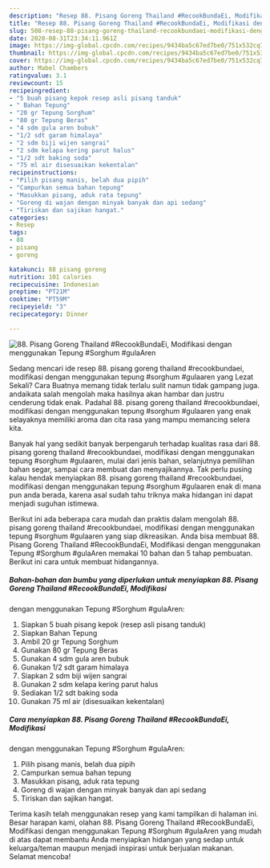 ```yaml
---
description: "Resep 88. Pisang Goreng Thailand #RecookBundaEi, Modifikasi dengan menggunakan Tepung #Sorghum #gulaAren | Cara Bikin 88. Pisang Goreng Thailand #RecookBundaEi, Modifikasi dengan menggunakan Tepung #Sorghum #gulaAren Yang Menggugah Selera"
title: "Resep 88. Pisang Goreng Thailand #RecookBundaEi, Modifikasi dengan menggunakan Tepung #Sorghum #gulaAren | Cara Bikin 88. Pisang Goreng Thailand #RecookBundaEi, Modifikasi dengan menggunakan Tepung #Sorghum #gulaAren Yang Menggugah Selera"
slug: 508-resep-88-pisang-goreng-thailand-recookbundaei-modifikasi-dengan-menggunakan-tepung-sorghum-gulaaren-cara-bikin-88-pisang-goreng-thailand-recookbundaei-modifikasi-dengan-menggunakan-tepung-sorghum-gulaaren-yang-menggugah-selera
date: 2020-08-31T23:34:11.961Z
image: https://img-global.cpcdn.com/recipes/9434ba5c67ed7be0/751x532cq70/88-pisang-goreng-thailand-recookbundaei-modifikasi-dengan-menggunakan-tepung-sorghum-gulaaren-foto-resep-utama.jpg
thumbnail: https://img-global.cpcdn.com/recipes/9434ba5c67ed7be0/751x532cq70/88-pisang-goreng-thailand-recookbundaei-modifikasi-dengan-menggunakan-tepung-sorghum-gulaaren-foto-resep-utama.jpg
cover: https://img-global.cpcdn.com/recipes/9434ba5c67ed7be0/751x532cq70/88-pisang-goreng-thailand-recookbundaei-modifikasi-dengan-menggunakan-tepung-sorghum-gulaaren-foto-resep-utama.jpg
author: Mabel Chambers
ratingvalue: 3.1
reviewcount: 15
recipeingredient:
- "5 buah pisang kepok resep asli pisang tanduk"
- " Bahan Tepung"
- "20 gr Tepung Sorghum"
- "80 gr Tepung Beras"
- "4 sdm gula aren bubuk"
- "1/2 sdt garam himalaya"
- "2 sdm biji wijen sangrai"
- "2 sdm kelapa kering parut halus"
- "1/2 sdt baking soda"
- "75 ml air disesuaikan kekentalan"
recipeinstructions:
- "Pilih pisang manis, belah dua pipih"
- "Campurkan semua bahan tepung"
- "Masukkan pisang, aduk rata tepung"
- "Goreng di wajan dengan minyak banyak dan api sedang"
- "Tiriskan dan sajikan hangat."
categories:
- Resep
tags:
- 88
- pisang
- goreng

katakunci: 88 pisang goreng 
nutrition: 101 calories
recipecuisine: Indonesian
preptime: "PT21M"
cooktime: "PT59M"
recipeyield: "3"
recipecategory: Dinner

---
```



![88. Pisang Goreng Thailand #RecookBundaEi, Modifikasi
dengan menggunakan Tepung #Sorghum #gulaAren](https://img-global.cpcdn.com/recipes/9434ba5c67ed7be0/751x532cq70/88-pisang-goreng-thailand-recookbundaei-modifikasi-dengan-menggunakan-tepung-sorghum-gulaaren-foto-resep-utama.jpg)

Sedang mencari ide resep 88. pisang goreng thailand #recookbundaei, modifikasi
dengan menggunakan tepung #sorghum #gulaaren yang Lezat Sekali? Cara Buatnya memang tidak terlalu sulit namun tidak gampang juga. andaikata salah mengolah maka hasilnya akan hambar dan justru cenderung tidak enak. Padahal 88. pisang goreng thailand #recookbundaei, modifikasi
dengan menggunakan tepung #sorghum #gulaaren yang enak selayaknya memiliki aroma dan cita rasa yang mampu memancing selera kita.

Banyak hal yang sedikit banyak berpengaruh terhadap kualitas rasa dari 88. pisang goreng thailand #recookbundaei, modifikasi
dengan menggunakan tepung #sorghum #gulaaren, mulai dari jenis bahan, selanjutnya pemilihan bahan segar, sampai cara membuat dan menyajikannya. Tak perlu pusing kalau hendak menyiapkan 88. pisang goreng thailand #recookbundaei, modifikasi
dengan menggunakan tepung #sorghum #gulaaren enak di mana pun anda berada, karena asal sudah tahu triknya maka hidangan ini dapat menjadi suguhan istimewa.




Berikut ini ada beberapa cara mudah dan praktis dalam mengolah 88. pisang goreng thailand #recookbundaei, modifikasi
dengan menggunakan tepung #sorghum #gulaaren yang siap dikreasikan. Anda bisa membuat 88. Pisang Goreng Thailand #RecookBundaEi, Modifikasi
dengan menggunakan Tepung #Sorghum #gulaAren memakai 10 bahan dan 5 tahap pembuatan. Berikut ini cara untuk membuat hidangannya.

<!--inarticleads1-->

##### Bahan-bahan dan bumbu yang diperlukan untuk menyiapkan 88. Pisang Goreng Thailand #RecookBundaEi, Modifikasi
dengan menggunakan Tepung #Sorghum #gulaAren:

1. Siapkan 5 buah pisang kepok (resep asli pisang tanduk)
1. Siapkan  Bahan Tepung
1. Ambil 20 gr Tepung Sorghum
1. Gunakan 80 gr Tepung Beras
1. Gunakan 4 sdm gula aren bubuk
1. Gunakan 1/2 sdt garam himalaya
1. Siapkan 2 sdm biji wijen sangrai
1. Gunakan 2 sdm kelapa kering parut halus
1. Sediakan 1/2 sdt baking soda
1. Gunakan 75 ml air (disesuaikan kekentalan)




<!--inarticleads2-->

##### Cara menyiapkan 88. Pisang Goreng Thailand #RecookBundaEi, Modifikasi
dengan menggunakan Tepung #Sorghum #gulaAren:

1. Pilih pisang manis, belah dua pipih
1. Campurkan semua bahan tepung
1. Masukkan pisang, aduk rata tepung
1. Goreng di wajan dengan minyak banyak dan api sedang
1. Tiriskan dan sajikan hangat.




Terima kasih telah menggunakan resep yang kami tampilkan di halaman ini. Besar harapan kami, olahan 88. Pisang Goreng Thailand #RecookBundaEi, Modifikasi
dengan menggunakan Tepung #Sorghum #gulaAren yang mudah di atas dapat membantu Anda menyiapkan hidangan yang sedap untuk keluarga/teman maupun menjadi inspirasi untuk berjualan makanan. Selamat mencoba!
